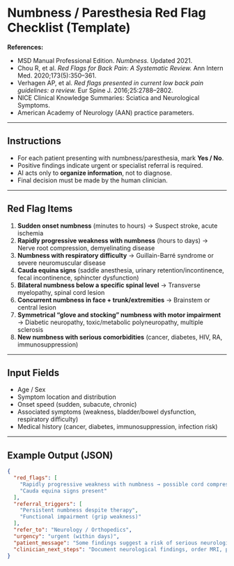 # Numbness / Paresthesia Red Flag Checklist (Template)

**References:**  
- MSD Manual Professional Edition. *Numbness.* Updated 2021.  
- Chou R, et al. *Red Flags for Back Pain: A Systematic Review.* Ann Intern Med. 2020;173(5):350–361.  
- Verhagen AP, et al. *Red flags presented in current low back pain guidelines: a review.* Eur Spine J. 2016;25:2788–2802.  
- NICE Clinical Knowledge Summaries: Sciatica and Neurological Symptoms.  
- American Academy of Neurology (AAN) practice parameters.  

---

## Instructions
- For each patient presenting with numbness/paresthesia, mark **Yes / No**.  
- Positive findings indicate urgent or specialist referral is required.  
- AI acts only to **organize information**, not to diagnose.  
- Final decision must be made by the human clinician.

---

## Red Flag Items

1. **Sudden onset numbness** (minutes to hours) → Suspect stroke, acute ischemia  
2. **Rapidly progressive weakness with numbness** (hours to days) → Nerve root compression, demyelinating disease  
3. **Numbness with respiratory difficulty** → Guillain-Barré syndrome or severe neuromuscular disease  
4. **Cauda equina signs** (saddle anesthesia, urinary retention/incontinence, fecal incontinence, sphincter dysfunction)  
5. **Bilateral numbness below a specific spinal level** → Transverse myelopathy, spinal cord lesion  
6. **Concurrent numbness in face + trunk/extremities** → Brainstem or central lesion  
7. **Symmetrical “glove and stocking” numbness with motor impairment** → Diabetic neuropathy, toxic/metabolic polyneuropathy, multiple sclerosis  
8. **New numbness with serious comorbidities** (cancer, diabetes, HIV, RA, immunosuppression)  

---

## Input Fields
- Age / Sex  
- Symptom location and distribution  
- Onset speed (sudden, subacute, chronic)  
- Associated symptoms (weakness, bladder/bowel dysfunction, respiratory difficulty)  
- Medical history (cancer, diabetes, immunosuppression, infection risk)  

---

## Example Output (JSON)

```json
{
  "red_flags": [
    "Rapidly progressive weakness with numbness → possible cord compression",
    "Cauda equina signs present"
  ],
  "referral_triggers": [
    "Persistent numbness despite therapy",
    "Functional impairment (grip weakness)"
  ],
  "refer_to": "Neurology / Orthopedics",
  "urgency": "urgent (within days)",
  "patient_message": "Some findings suggest a risk of serious neurological conditions. Please see a specialist promptly.",
  "clinician_next_steps": "Document neurological findings, order MRI, prepare referral note."
}
